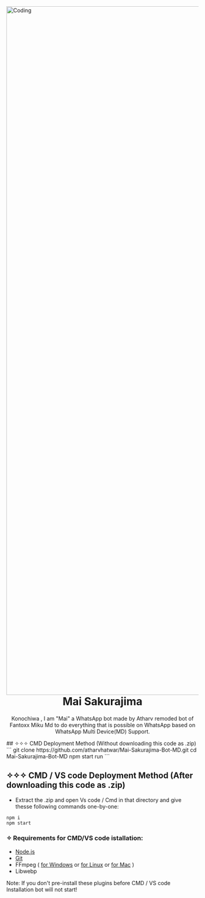 <img align="right" alt="Coding" width="1800" src="https://c4.wallpaperflare.com/wallpaper/167/572/994/mai-sakurajima-anime-seishun-buta-yarou-wa-bunny-girl-senpai-no-yume-o-minai-hd-wallpaper-preview.jpg">

     
<h1 align="center"> Mai Sakurajima
</h1>
<p align="center"> 
  Konochiwa , I am "Mai" a WhatsApp bot made by Atharv remoded bot of Fantoxx Miku Md to do everything that is possible on WhatsApp based on WhatsApp Multi Device(MD) Support.








</p>
<p>
## ✧✧✧ CMD Deployment Method (Without downloading this code as .zip)
```
git clone https://github.com/atharvhatwar/Mai-Sakurajima-Bot-MD.git
cd Mai-Sakurajima-Bot-MD
npm start run
```

## ✧✧✧ CMD  / VS code Deployment Method (After downloading this code as .zip)
- Extract the .zip and open Vs code / Cmd in that directory and give thesse following commands one-by-one:
```
npm i
npm start
```


### ✧ Requirements for CMD/VS code istallation:
- [Node.js](https://nodejs.org/en/download/)
- [Git](https://github.com/git-guides/install-git)
- FFmpeg ( [for Windows](https://www.geeksforgeeks.org/how-to-install-ffmpeg-on-windows/) or [for Linux](https://www.tecmint.com/install-ffmpeg-in-linux/) or [for Mac](https://ffmpeg.org/download.html) )
- Libwebp

Note: If you don't pre-install these plugins before CMD / VS code Installation bot will not start!


</p>
